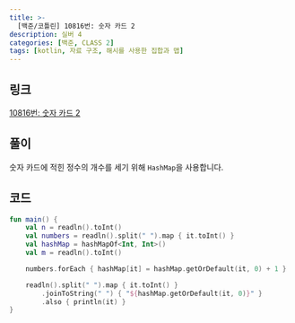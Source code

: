 ```yaml
---
title: >-
  [백준/코틀린] 10816번: 숫자 카드 2
description: 실버 4
categories: [백준, CLASS 2]
tags: [kotlin, 자료 구조, 해시를 사용한 집합과 맵]
---
```


## 링크
[10816번: 숫자 카드 2](https://www.acmicpc.net/problem/10816)

## 풀이
숫자 카드에 적힌 정수의 개수를 세기 위해 `HashMap`을 사용합니다.

## 코드
```kotlin
fun main() {
    val n = readln().toInt()
    val numbers = readln().split(" ").map { it.toInt() }
    val hashMap = hashMapOf<Int, Int>()
    val m = readln().toInt()

    numbers.forEach { hashMap[it] = hashMap.getOrDefault(it, 0) + 1 }

    readln().split(" ").map { it.toInt() }
        .joinToString(" ") { "${hashMap.getOrDefault(it, 0)}" }
        .also { println(it) }
}

```
